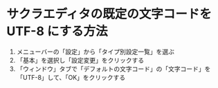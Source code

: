 # サクラエディタの既定の文字コードを UTF-8 にする方法
1. メニューバーの「設定」から「タイプ別設定一覧」を選ぶ
2. 「基本」を選択し「設定変更」をクリックする
3. 「ウィンドウ」タブで「デフォルトの文字コード」の「文字コード」を「UTF-8」して、「OK」をクリックする